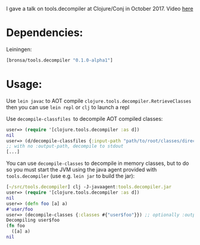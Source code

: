 I gave a talk on tools.decompiler at Clojure/Conj in October 2017. Video [here](https://www.youtube.com/watch?v=2SGFeegEt9E)

# Dependencies:

Leiningen:
```clojure
[bronsa/tools.decompiler "0.1.0-alpha1"]
```

# Usage:

Use `lein javac` to AOT compile `clojure.tools.decompiler.RetrieveClasses` then you can use `lein repl` or `clj` to launch a repl

Use `decompile-classfiles `to decompile AOT compiled classes:

```clojure
user=> (require '[clojure.tools.decompiler :as d])
nil
user=> (d/decompile-classfiles {:input-path "path/to/root/classes/directory" :output-path "path/to/src"})
;; with no :output-path, decompile to stdout
[...]
```

You can use `decompile-classes` to decompile in memory classes, but to do so you must start the JVM using the java agent provided with `tools.decompiler` (use e.g. `lein jar` to build the jar):

```clojure
[~/src/tools.decompiler] clj -J-javaagent:tools.decompiler.jar
user=> (require '[clojure.tools.decompiler :as d])
nil
user=> (defn foo [a] a)
#'user/foo
user=> (decompile-classes {:classes #{"user$foo"}}) ;; optionally :output-path to decompile to disk
Decompiling user$foo
(fn foo
  ([a] a)
nil
```
